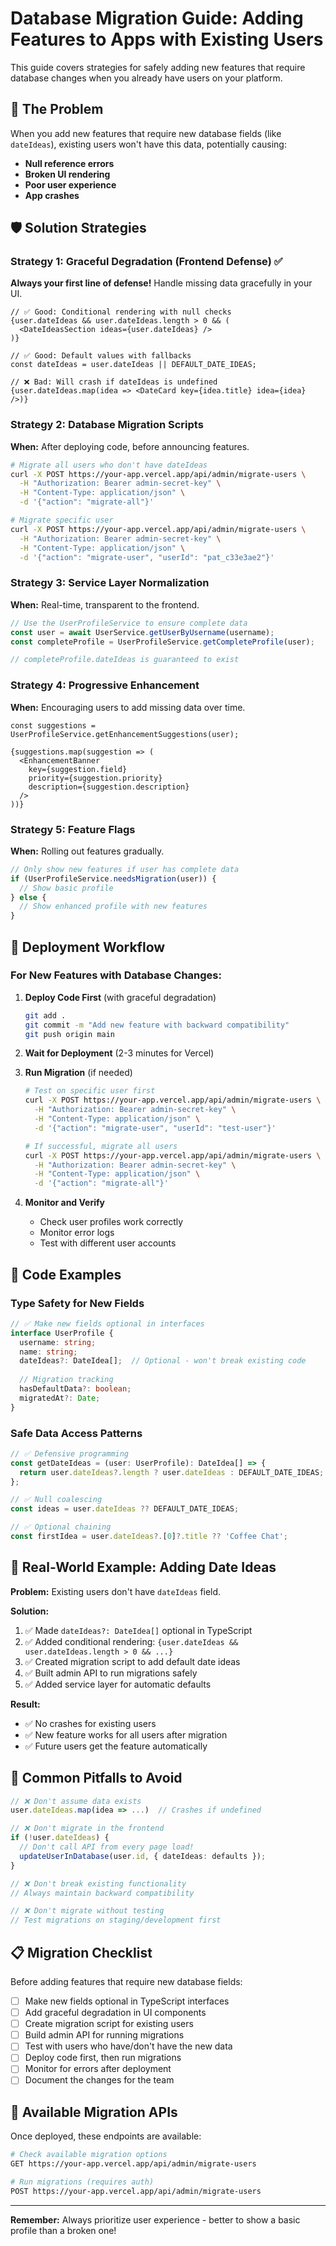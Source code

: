 # Database Migration Guide: Adding Features to Apps with Existing Users

This guide covers strategies for safely adding new features that require database changes when you already have users on your platform.

## 🎯 The Problem

When you add new features that require new database fields (like `dateIdeas`), existing users won't have this data, potentially causing:
- **Null reference errors**
- **Broken UI rendering**
- **Poor user experience**
- **App crashes**

## 🛡️ Solution Strategies

### Strategy 1: Graceful Degradation (Frontend Defense) ✅

**Always your first line of defense!** Handle missing data gracefully in your UI.

```tsx
// ✅ Good: Conditional rendering with null checks
{user.dateIdeas && user.dateIdeas.length > 0 && (
  <DateIdeasSection ideas={user.dateIdeas} />
)}

// ✅ Good: Default values with fallbacks
const dateIdeas = user.dateIdeas || DEFAULT_DATE_IDEAS;

// ❌ Bad: Will crash if dateIdeas is undefined
{user.dateIdeas.map(idea => <DateCard key={idea.title} idea={idea} />)}
```

### Strategy 2: Database Migration Scripts

**When:** After deploying code, before announcing features.

```bash
# Migrate all users who don't have dateIdeas
curl -X POST https://your-app.vercel.app/api/admin/migrate-users \
  -H "Authorization: Bearer admin-secret-key" \
  -H "Content-Type: application/json" \
  -d '{"action": "migrate-all"}'

# Migrate specific user
curl -X POST https://your-app.vercel.app/api/admin/migrate-users \
  -H "Authorization: Bearer admin-secret-key" \
  -H "Content-Type: application/json" \
  -d '{"action": "migrate-user", "userId": "pat_c33e3ae2"}'
```

### Strategy 3: Service Layer Normalization

**When:** Real-time, transparent to the frontend.

```typescript
// Use the UserProfileService to ensure complete data
const user = await UserService.getUserByUsername(username);
const completeProfile = UserProfileService.getCompleteProfile(user);

// completeProfile.dateIdeas is guaranteed to exist
```

### Strategy 4: Progressive Enhancement

**When:** Encouraging users to add missing data over time.

```tsx
const suggestions = UserProfileService.getEnhancementSuggestions(user);

{suggestions.map(suggestion => (
  <EnhancementBanner 
    key={suggestion.field}
    priority={suggestion.priority}
    description={suggestion.description}
  />
))}
```

### Strategy 5: Feature Flags

**When:** Rolling out features gradually.

```typescript
// Only show new features if user has complete data
if (UserProfileService.needsMigration(user)) {
  // Show basic profile
} else {
  // Show enhanced profile with new features
}
```

## 🚀 Deployment Workflow

### For New Features with Database Changes:

1. **Deploy Code First** (with graceful degradation)
   ```bash
   git add .
   git commit -m "Add new feature with backward compatibility"
   git push origin main
   ```

2. **Wait for Deployment** (2-3 minutes for Vercel)

3. **Run Migration** (if needed)
   ```bash
   # Test on specific user first
   curl -X POST https://your-app.vercel.app/api/admin/migrate-users \
     -H "Authorization: Bearer admin-secret-key" \
     -H "Content-Type: application/json" \
     -d '{"action": "migrate-user", "userId": "test-user"}'
   
   # If successful, migrate all users
   curl -X POST https://your-app.vercel.app/api/admin/migrate-users \
     -H "Authorization: Bearer admin-secret-key" \
     -H "Content-Type: application/json" \
     -d '{"action": "migrate-all"}'
   ```

4. **Monitor and Verify**
   - Check user profiles work correctly
   - Monitor error logs
   - Test with different user accounts

## 🔧 Code Examples

### Type Safety for New Fields

```typescript
// ✅ Make new fields optional in interfaces
interface UserProfile {
  username: string;
  name: string;
  dateIdeas?: DateIdea[];  // Optional - won't break existing code
  
  // Migration tracking
  hasDefaultData?: boolean;
  migratedAt?: Date;
}
```

### Safe Data Access Patterns

```typescript
// ✅ Defensive programming
const getDateIdeas = (user: UserProfile): DateIdea[] => {
  return user.dateIdeas?.length ? user.dateIdeas : DEFAULT_DATE_IDEAS;
};

// ✅ Null coalescing
const ideas = user.dateIdeas ?? DEFAULT_DATE_IDEAS;

// ✅ Optional chaining
const firstIdea = user.dateIdeas?.[0]?.title ?? 'Coffee Chat';
```

## 🎯 Real-World Example: Adding Date Ideas

**Problem:** Existing users don't have `dateIdeas` field.

**Solution:**
1. ✅ Made `dateIdeas?: DateIdea[]` optional in TypeScript
2. ✅ Added conditional rendering: `{user.dateIdeas && user.dateIdeas.length > 0 && ...}`
3. ✅ Created migration script to add default date ideas
4. ✅ Built admin API to run migrations safely
5. ✅ Added service layer for automatic defaults

**Result:** 
- ✅ No crashes for existing users
- ✅ New feature works for all users after migration
- ✅ Future users get the feature automatically

## 🚨 Common Pitfalls to Avoid

```typescript
// ❌ Don't assume data exists
user.dateIdeas.map(idea => ...)  // Crashes if undefined

// ❌ Don't migrate in the frontend
if (!user.dateIdeas) {
  // Don't call API from every page load!
  updateUserInDatabase(user.id, { dateIdeas: defaults });
}

// ❌ Don't break existing functionality
// Always maintain backward compatibility

// ❌ Don't migrate without testing
// Test migrations on staging/development first
```

## 📋 Migration Checklist

Before adding features that require new database fields:

- [ ] Make new fields optional in TypeScript interfaces
- [ ] Add graceful degradation in UI components
- [ ] Create migration script for existing users
- [ ] Build admin API for running migrations
- [ ] Test with users who have/don't have the new data
- [ ] Deploy code first, then run migrations
- [ ] Monitor for errors after deployment
- [ ] Document the changes for the team

## 🔗 Available Migration APIs

Once deployed, these endpoints are available:

```bash
# Check available migration options
GET https://your-app.vercel.app/api/admin/migrate-users

# Run migrations (requires auth)
POST https://your-app.vercel.app/api/admin/migrate-users
```

---

**Remember:** Always prioritize user experience - better to show a basic profile than a broken one! 
